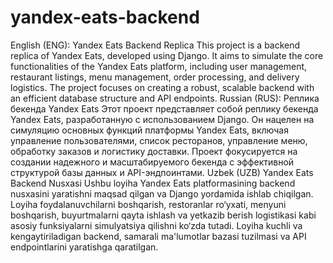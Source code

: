 # yandex-eats-backend
English (ENG):
  Yandex Eats Backend Replica
  This project is a backend replica of Yandex Eats, developed using Django. It aims to simulate the core functionalities of the Yandex Eats platform, including user management, restaurant listings, menu management,    order processing, and delivery logistics. The project focuses on creating a robust, scalable backend with an efficient database structure and API endpoints.
Russian (RUS):
  Реплика бекенда Yandex Eats
  Этот проект представляет собой реплику бекенда Yandex Eats, разработанную с использованием Django. Он нацелен на симуляцию основных функций платформы Yandex Eats, включая управление пользователями, список            ресторанов, управление меню, обработку заказов и логистику доставки. Проект фокусируется на создании надежного и масштабируемого бекенда с эффективной структурой базы данных и API-эндпоинтами.
Uzbek (UZB)
  Yandex Eats Backend Nusxasi
  Ushbu loyiha Yandex Eats platformasining backend nusxasini yaratishni maqsad qilgan va Django yordamida ishlab chiqilgan. Loyiha foydalanuvchilarni boshqarish, restoranlar ro‘yxati, menyuni boshqarish,              buyurtmalarni qayta ishlash va yetkazib berish logistikasi kabi asosiy funksiyalarni simulyatsiya qilishni ko‘zda tutadi. Loyiha kuchli va kengaytiriladigan backend, samarali ma'lumotlar bazasi tuzilmasi va API     endpointlarini yaratishga qaratilgan.
